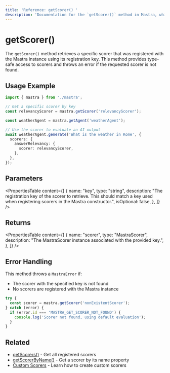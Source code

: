 ```yaml
---
title: 'Reference: getScorer() '
description: 'Documentation for the `getScorer()` method in Mastra, which retrieves a specific scorer by its registration key.'
---
```


# getScorer()

The `getScorer()` method retrieves a specific scorer that was registered with the Mastra instance using its registration key. This method provides type-safe access to scorers and throws an error if the requested scorer is not found.

## Usage Example

```typescript
import { mastra } from './mastra';

// Get a specific scorer by key
const relevancyScorer = mastra.getScorer('relevancyScorer');

const weatherAgent = mastra.getAgent('weatherAgent');

// Use the scorer to evaluate an AI output
await weatherAgent.generate('What is the weather in Rome', {
  scorers: {
    answerRelevancy: {
      scorer: relevancyScorer,
    },
  },
});
```

## Parameters

<PropertiesTable
content={[
{
name: "key",
type: "string",
description: "The registration key of the scorer to retrieve. This should match a key used when registering scorers in the Mastra constructor.",
isOptional: false,
},
]}
/>

## Returns

<PropertiesTable
content={[
{
name: "scorer",
type: "MastraScorer",
description: "The MastraScorer instance associated with the provided key.",
},
]}
/>

## Error Handling

This method throws a `MastraError` if:

- The scorer with the specified key is not found
- No scorers are registered with the Mastra instance

```typescript
try {
  const scorer = mastra.getScorer('nonExistentScorer');
} catch (error) {
  if (error.id === 'MASTRA_GET_SCORER_NOT_FOUND') {
    console.log('Scorer not found, using default evaluation');
  }
}
```

## Related

- [getScorers()](../../reference/core/getScorers) - Get all registered scorers
- [getScorerByName()](../../reference/core/getScorerByName) - Get a scorer by its name property
- [Custom Scorers](../../docs/scorers/custom-scorers) - Learn how to create custom scorers
